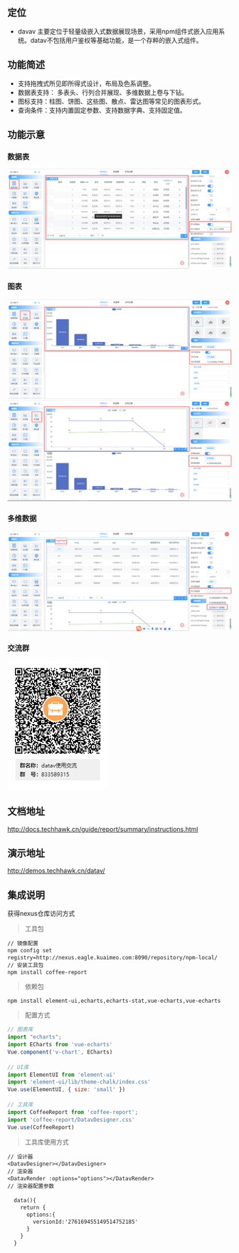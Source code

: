 ## 定位
- davav 主要定位于轻量级嵌入式数据展现场景，采用npm组件式嵌入应用系统。datav不包括用户鉴权等基础功能，是一个存粹的嵌入式组件。
## 功能简述
- 支持拖拽式所见即所得式设计，布局及色系调整。
- 数据表支持： 多表头、行列合并展现、多维数据上卷与下钻。
- 图标支持：柱图、饼图、这些图、散点、雷达图等常见的图表形式。
- 查询条件：支持内置固定参数、支持数据字典、支持固定值。

## 功能示意
### 数据表
![数据表](img/dasigner-data-table-1.png)
### 图表
![柱状图](img/dasigner-table-2.png)
![多元素](img/dasigner-table-3.png)
### 多维数据
![多维数据](img/dasigner-table-4.png)
### 交流群
![多维数据](img/datav-QQ-group1.png)
## 文档地址 
http://docs.techhawk.cn/guide/report/summary/instructions.html
## 演示地址
http://demos.techhawk.cn/datav/
## 集成说明
获得nexus仓库访问方式

> 工具包
```
// 镜像配置
npm config set registry=http://nexus.eagle.kuaimeo.com:8090/repository/npm-local/
// 安装工具包
npm install coffee-report
```
> 依赖包
```
npm install element-ui,echarts,echarts-stat,vue-echarts,vue-echarts
```
> 配置方式
``` js
// 图表库
import "echarts";
import ECharts from 'vue-echarts'
Vue.component('v-chart', ECharts)

// UI库
import ElementUI from 'element-ui'
import 'element-ui/lib/theme-chalk/index.css'
Vue.use(ElementUI, { size: 'small' })

// 工具库
import CoffeeReport from 'coffee-report';
import 'coffee-report/DatavDesigner.css'
Vue.use(CoffeeReport)
```
> 工具库使用方式
``` vue
// 设计器
<DatavDesigner></DatavDesigner>
// 渲染器
<DatavRender :options="options"></DatavRender>
// 渲染器配置参数

  data(){
    return {
      options:{
        versionId:'276169455149514752185'
      }
    }
  }
      
```